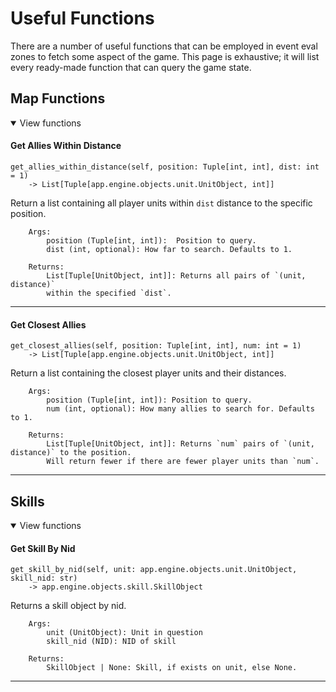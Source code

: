 # Useful Functions

There are a number of useful functions that can be employed in event eval zones to fetch some aspect of the game. This page is exhaustive; it will list every ready-made
function that can query the game state.


## Map Functions
<details open>
  <summary>View functions</summary>




#### Get Allies Within Distance

    get_allies_within_distance(self, position: Tuple[int, int], dist: int = 1) 
		-> List[Tuple[app.engine.objects.unit.UnitObject, int]]

Return a list containing all player units within `dist` distance to the specific position.

        Args:
            position (Tuple[int, int]):  Position to query.
            dist (int, optional): How far to search. Defaults to 1.

        Returns:
            List[Tuple[UnitObject, int]]: Returns all pairs of `(unit, distance)`
            within the specified `dist`.
        
  ---------------------


#### Get Closest Allies

    get_closest_allies(self, position: Tuple[int, int], num: int = 1) 
		-> List[Tuple[app.engine.objects.unit.UnitObject, int]]

Return a list containing the closest player units and their distances.

        Args:
            position (Tuple[int, int]): Position to query.
            num (int, optional): How many allies to search for. Defaults to 1.

        Returns:
            List[Tuple[UnitObject, int]]: Returns `num` pairs of `(unit, distance)` to the position.
            Will return fewer if there are fewer player units than `num`.
        
  ---------------------

</details>


## Skills
<details open>
  <summary>View functions</summary>




#### Get Skill By Nid

    get_skill_by_nid(self, unit: app.engine.objects.unit.UnitObject, skill_nid: str) 
		-> app.engine.objects.skill.SkillObject

Returns a skill object by nid.

        Args:
            unit (UnitObject): Unit in question
            skill_nid (NID): NID of skill

        Returns:
            SkillObject | None: Skill, if exists on unit, else None.
        
  ---------------------

</details>


